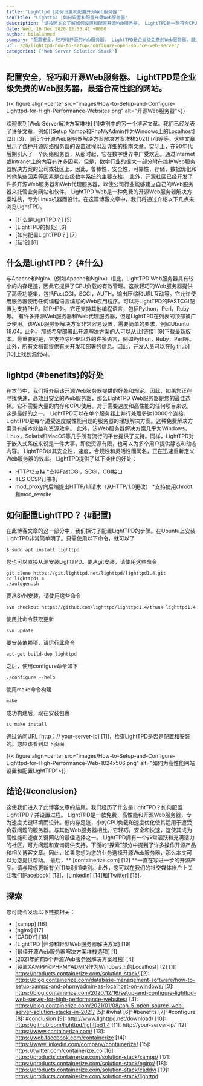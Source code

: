 ```yaml
---
title: "Lighttpd |如何设置和配置开源Web服务器'" 
seoTitle: "Lighttpd |如何设置和配置开源Web服务器" 
description: "请按照本文了解如何设置和配置开源Web服务器。 LightTPD是一款符合CPU负载控制的符合性Web服务器。" 
date: Wed, 16 Dec 2020 12:53:41 +0000
author: bilalahmed
summary: "配置安全，轻巧和开源的Web服务器。 LightTPD是企业级免费的Web服务器，最适合高性能的网站。" 
url: /zh/lighttpd-how-to-setup-configure-open-source-web-server/
categories: ['Web Server Solution Stack']
---
```


## 配置安全，轻巧和开源Web服务器。 LightTPD是企业级免费的Web服务器，最适合高性能的网站。

{{< figure align=center src="images/How-to-Setup-and-Configure-Lighttpd-for-High-Performance-Websites.png" alt="开源Web服务器">}}

欢迎来到[Web Server解决方案堆栈] [1]类别中的另一个博客文章。我们已经发表了许多文章，例如[[Setup Xampp和PhpMyAdmin作为Windows上的Localhost] [2]] [3]，[前5个开源Web服务器解决方案解决方案堆栈2021] [4]等等。这些文章展示了各种开源网络服务器的设置过程以及详细的指南文章。实际上，在90年代后期引入了一个网络服务器，从那时起，它在数字世界中广受欢迎。通过Internet或Intranet上的内容有许多因素。但是，数字行业的很大一部分附在维护Web服务器解决方案的公司或社区上。因此，鲁棒性，安全性，可靠性，存储，数据优化和其他某些因素等因素是企业级数字系统的主要支柱。
此外，开源社区已经开发了许多开源Web服务器和Web代理服务器，以使公司行业能够建立自己的Web服务器来托管业务网站和软件。 LightTPD Web是一种免费的开源Web服务器解决方案堆栈，专为Linux机器而设计。在这篇博客文章中，我们将通过介绍以下几点来浏览LightTPD。
  * [什么是LightTPD？] [5]
  * [LightTPD的好处] [6]
  * [如何配置LightTPD？] [7]
  * [结论] [8]

## 什么是LightTPD？ {#什么}
与Apache和Nginx（例如Apache和Nginx）相比，LightTPD Web服务器具有较小的内存足迹，因此它提供了CPU负载的有效管理。这款轻巧的Web服务器提供了高级功能集，包括FastCGI，SCGI，AUTH，输出压缩和URL互动等。它允许使用服务器使用任何编程语言编写的Web应用程序。可以将LightTPD的FASTCGI配置为支持PHP。除PHP外，它还支持其他编程语言，包括Python，Perl，Ruby等。
有许多开源Web服务器和Web代理服务器，但是LightTPD在列表的顶部被广泛使用。该Web服务器解决方案非常容易设置，需要简单的要求，例如Ubuntu 18.04。此外，那些希望部署此开源解决方案的人可以从此[链接] [9]下载最新版本。最重要的是，它支持除PHP以外的许多语言，例如Python，Ruby，Perl等。此外，所有文档都提供有关开发和部署的信息。因此，开发人员可以在[github] [10]上找到源代码。

## lightpd {#benefits}的好处
在本节中，我们将介绍该开源Web服务器提供的好处和规定。因此，如果您正在寻找快速，高效且安全的Web服务器，那么LightTPD Web服务器是您的最佳选择。它不需要大量的内存和CPU使用。对于需要速度和高性能的任何项目来说，这是最好的之一。 LightTPD可以在单个服务器上并行处理多达10000个连接。 LightTPD是每个遭受速度或性能问题的服务器的理想解决方案。这种免费解决方案具有成本效益和资源效率。
此外，该Web服务器解决方案几乎为Windows，Linux，Solaris和MacOS等几乎所有流行的平台提供了支持。同样，LightTPD对于嵌入式系统来说是一件大事，即使资源有限，也可以为多个用户提供静态和动态内容。 LightTPD以其安全性，速度，合规性和灵活性而闻名，正在迅速重新定义Web服务器的效率。
LightTPD提供了以下突出的好处：
  * HTTP/2支持
  *支持FastCGI，SCGI，CGI接口
  * TLS OCSP订书机
  * mod_proxy向后端提出HTTP/1.1请求（从HTTP/1.0更改）
  *支持使用chroot和mod_rewrite

## 如何配置LightTPD？ {#配置}
在此博客文章的这一部分中，我们探讨了配置LightTPD的步骤。在Ubuntu上安装LightTPD非常简单明了。只需使用以下命令，就可以了
```
$ sudo apt install lighttpd
```
您也可以直接从源安装LightTPD。要从git安装，请使用这些命令
```
git clone https://git.lighttpd.net/lighttpd/lighttpd1.4.git
cd lighttpd1.4
./autogen.sh
```
要从SVN安装，请使用这些命令
```
svn checkout https://github.com/lighttpd/lighttpd1.4/trunk lighttpd1.4
```
使用此命令获取更新
```
svn update
```
要安装依赖项，请运行此命令
```
apt-get build-dep lighttpd
```
之后，使用configure命令如下
```
./configure --help
```
使用make命令构建
```
make
```
成功构建后，现在安装包裹
```
su make install
```
通过访问URL [http：// your-server-ip] [11]，检查LightTPD是否是配置和安装的。您应该看到以下页面

{{< figure align=center src="images/How-to-Setup-and-Configure-Lighttpd-for-High-Performance-Web-1024x506.png" alt="如何为高性能网站设置和配置LightTPD">}}


## 结论{#conclusion}
这使我们进入了此博客文章的结尾。我们经历了什么是LightTPD？如何配置LightTPD？并设置过程。 LightTPD是一款免费，高性能和开源Web服务器，专为速度关键环境而设计。低内存足迹，小的CPU负载和速度优化使其适用于遭受负载问题的服务器。与其他Web服务器相比，它轻巧，安全和快速，这使其成为高性能和速度关键网站的最佳选择之一。 LightTPD拥有一个非常活跃和充满活力的社区，可为问题和查询提供支持。下面的“探索”部分中提到了许多操作开源产品和相关博客文章。因此，如果您想为您的业务选择开源Web服务器，那么本文可以为您提供帮助。
最后，** [containerize.com] [12] **一直在写进一步的开源产品。请与常规更新有关[1]类别[1]类别。此外，您可以在我们的社交媒体帐户上关注我们[Facebook] [13]，[LinkedIn] [14]和[Twitter] [15]。

## 探索
您可能会发现以下链接相关：
  * [xampp] [16]
  * [nginx] [17]
  * [CADDY] [18]
  * [LightTPD |开源和轻型Web服务器解决方案] [19]
  * [最佳开源Web服务器解决方案堆栈选项] [1]
  * [2021年的前5个开源Web服务器解决方案堆栈] [4]
  * [设置XAMPP和PHPMYADMIN作为Windows上的Localhost] [2]
[1]: https://products.containerize.com/solution-stack/
[2]: https://blog.containerize.com/database-management-software/how-to-setup-xampp-and-phpmyadmin-as-localhost-on-windows/
[3]: https://blog.containerize.com/2020/12/16/setup-and-configure-lighttpd-web-server-for-high-performance-websites/
[4]: https://blog.containerize.com/2021/01/08/top-5-open-source-web-server-solution-stacks-in-2021/
[5]: #what
[6]: #benefits
[7]: #configure
[8]: #conclusion
[9]: http://www.lighttpd.net/download/
[10]: https://github.com/lighttpd/lighttpd1.4
[11]: http://your-server-ip/
[12]: https://www.containerize.com/
[13]: https://web.facebook.com/containerize
[14]: https://www.linkedin.com/company/containerize/
[15]: https://twitter.com/containerize_co
[16]: https://products.containerize.com/solution-stack/xampp/
[17]: https://products.containerize.com/solution-stack/nginx/
[18]: https://products.containerize.com/solution-stack/caddy/
[19]: https://products.containerize.com/solution-stack/lighttpd
